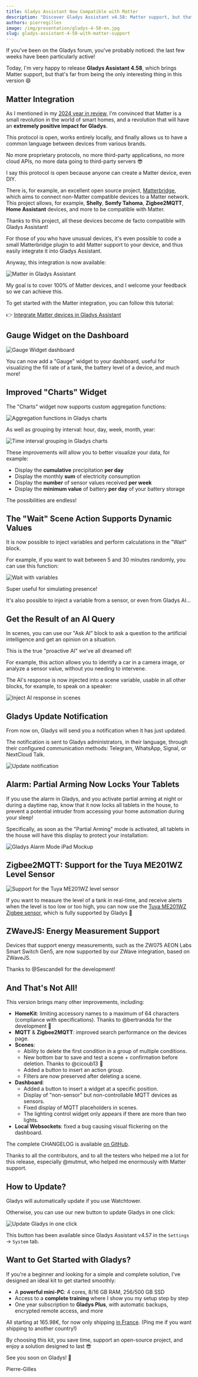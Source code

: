 ```yaml
---
title: Gladys Assistant Now Compatible with Matter
description: "Discover Gladys Assistant v4.58: Matter support, but that's not the only new feature!"
authors: pierregilles
image: /img/presentation/gladys-4-58-en.jpg
slug: gladys-assistant-4-58-with-matter-support
---
```


If you've been on the Gladys forum, you've probably noticed: the last few weeks have been particularly active!

Today, I'm very happy to release **Gladys Assistant 4.58**, which brings Matter support, but that's far from being the only interesting thing in this version 😄

## Matter Integration

As I mentioned in my [2024 year in review](/blog/2024-year-in-review/), I'm convinced that Matter is a small revolution in the world of smart homes, and a revolution that will have an **extremely positive impact for Gladys**.

This protocol is open, works entirely locally, and finally allows us to have a common language between devices from various brands.

No more proprietary protocols, no more third-party applications, no more cloud APIs, no more data going to third-party servers 😎

I say this protocol is open because anyone can create a Matter device, even DIY.

There is, for example, an excellent open source project, [Matterbridge](https://github.com/Luligu/matterbridge), which aims to connect non-Matter compatible devices to a Matter network. This project allows, for example, **Shelly**, **Somfy Tahoma**, **Zigbee2MQTT**, **Home Assistant** devices, and more to be compatible with Matter.

Thanks to this project, all these devices become de facto compatible with Gladys Assistant!

For those of you who have unusual devices, it's even possible to code a small Matterbridge plugin to add Matter support to your device, and thus easily integrate it into Gladys Assistant.

Anyway, this integration is now available:

![Matter in Gladys Assistant](../static/img/articles/en/gladys-4-58/matter-devices.png)

My goal is to cover 100% of Matter devices, and I welcome your feedback so we can achieve this.

To get started with the Matter integration, you can follow this tutorial:

👉 [Integrate Matter devices in Gladys Assistant](/docs/integrations/matter/)

## Gauge Widget on the Dashboard

![Gauge Widget dashboard](../static/img/articles/en/gladys-4-58/gauge-widget.png)

You can now add a "Gauge" widget to your dashboard, useful for visualizing the fill rate of a tank, the battery level of a device, and much more!

## Improved "Charts" Widget

The "Charts" widget now supports custom aggregation functions:

![Aggregation functions in Gladys charts](../static/img/articles/en/gladys-4-58/chart-aggregate-functions.png)

As well as grouping by interval: hour, day, week, month, year:

![Time interval grouping in Gladys charts](../static/img/articles/en/gladys-4-58/chart-group-by.png)

These improvements will allow you to better visualize your data, for example:

- Display the **cumulative** precipitation **per day**
- Display the monthly **sum** of electricity consumption
- Display the **number** of sensor values received **per week**
- Display the **minimum value** of battery **per day** of your battery storage

The possibilities are endless!

## The "Wait" Scene Action Supports Dynamic Values

It is now possible to inject variables and perform calculations in the "Wait" block.

For example, if you want to wait between 5 and 30 minutes randomly, you can use this function:

![Wait with variables](../static/img/articles/en/gladys-4-58/random-wait-scenes.png)

Super useful for simulating presence!

It's also possible to inject a variable from a sensor, or even from Gladys AI...

## Get the Result of an AI Query

In scenes, you can use our "Ask AI" block to ask a question to the artificial intelligence and get an opinion on a situation.

This is the true "proactive AI" we've all dreamed of!

For example, this action allows you to identify a car in a camera image, or analyze a sensor value, without you needing to intervene.

The AI's response is now injected into a scene variable, usable in all other blocks, for example, to speak on a speaker:

![Inject AI response in scenes](../static/img/articles/en/gladys-4-58/use-ai-response-scene.png)

## Gladys Update Notification

From now on, Gladys will send you a notification when it has just updated.

The notification is sent to Gladys administrators, in their language, through their configured communication methods: Telegram, WhatsApp, Signal, or NextCloud Talk.

![Update notification](../static/img/articles/en/gladys-4-58/upgrade-notification.png)

## Alarm: Partial Arming Now Locks Your Tablets

If you use the alarm in Gladys, and you activate partial arming at night or during a daytime nap, know that it now locks all tablets in the house, to prevent a potential intruder from accessing your home automation during your sleep!

Specifically, as soon as the "Partial Arming" mode is activated, all tablets in the house will have this display to protect your installation:

![Gladys Alarm Mode iPad Mockup](../static/img/articles/en/gladys-4-30/alarm_ipad_mockup_en.png)

## Zigbee2MQTT: Support for the Tuya ME201WZ Level Sensor

![Support for the Tuya ME201WZ level sensor](../static/img/articles/en/gladys-4-58/moray-tuya-me201wz.jpg)

If you want to measure the level of a tank in real-time, and receive alerts when the level is too low or too high, you can now use the [Tuya ME201WZ Zigbee sensor](https://www.domadoo.fr/fr/produits-compatibles-jeedom/7616-moray-capteur-de-niveau-d-eau-liquide-carburant-zigbee-tuya-me201wz.html?domid=17), which is fully supported by Gladys 🙂

## ZWaveJS: Energy Measurement Support

Devices that support energy measurements, such as the ZW075 AEON Labs Smart Switch Gen5, are now supported by our ZWave integration, based on ZWaveJS.

Thanks to @Sescandell for the development!

## And That's Not All!

This version brings many other improvements, including:

- **HomeKit**: limiting accessory names to a maximum of 64 characters (compliance with specifications). Thanks to @bertrandda for the development 🙏
- **MQTT** & **Zigbee2MQTT**: improved search performance on the devices page.
- **Scenes**:
  - Ability to delete the first condition in a group of multiple conditions.
  - New bottom bar to save and test a scene + confirmation before deletion. Thanks to @cicoub13 🙏
  - Added a button to insert an action group.
  - Filters are now preserved after deleting a scene.
- **Dashboard**:
  - Added a button to insert a widget at a specific position.
  - Display of "non-sensor" but non-controllable MQTT devices as sensors.
  - Fixed display of MQTT placeholders in scenes.
  - The lighting control widget only appears if there are more than two lights.
- **Local Websockets**: fixed a bug causing visual flickering on the dashboard.

The complete CHANGELOG is available [on GitHub](https://github.com/GladysAssistant/Gladys/releases/tag/v4.58.0).

Thanks to all the contributors, and to all the testers who helped me a lot for this release, especially @mutmut, who helped me enormously with Matter support.

## How to Update?

Gladys will automatically update if you use Watchtower.

Otherwise, you can use our new button to update Gladys in one click:

![Update Gladys in one click](../static/img/articles/en/gladys-4-58/upgrade_gladys_one_click.png)

This button has been available since Gladys Assistant v4.57 in the `Settings` → `System` tab.

## Want to Get Started with Gladys?

If you're a beginner and looking for a simple and complete solution, I've designed an ideal kit to get started smoothly:

- A **powerful mini-PC**: 4 cores, 8/16 GB RAM, 256/500 GB SSD
- Access to a **complete training** where I show you my setup step by step
- One year subscription to **Gladys Plus**, with automatic backups, encrypted remote access, and more

All starting at 165.98€, for now only shipping [in France](/fr/starter-kit/).
(Ping me if you want shipping to another country!)

By choosing this kit, you save time, support an open-source project, and enjoy a solution designed to last 😎

See you soon on Gladys! 👋

Pierre-Gilles
